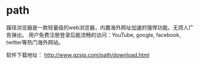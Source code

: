 # path
蹊径浏览器是一款轻量级的web浏览器，内置海外网址加速的强悍功能。无烦人广告弹出。 用户免费注册登录后能流畅的访问：YouTube, google, facebook, twitter等热门海外网站。

软件下载地址： http://www.gzsip.com/path/download.html
